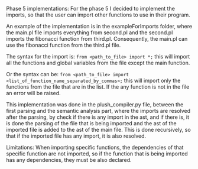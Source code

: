 Phase 5 implementations:
For the phase 5 I decided to implement the imports, so that the user can import other functions to use in their program.

An example of the implementation is in the exampleForImports folder, where the main.pl file imports everything from second.pl and the second.pl imports the fibonacci function from third.pl. Consequently, the main.pl can use the fibonacci function from the third.pl file.

The syntax for the import is:
```from <path_to_file> import *;```
this will import all the functions and global variables from the file except the main function.

Or the syntax can be:
```from <path_to_file> import <list_of_function_name_separated_by_commas>;```
this will import only the functions from the file that are in the list. If the any function is not in the file an error will be raised.

This implementation was done in the plush_compiler.py file, between the first parsing and the semantic analysis part, where the imports are resolved after the parsing, by check if there is any import in the ast, and if there is, it is done the parsing of the file that is being imported and the ast of the imported file is added to the ast of the main file. This is done recursively, so that if the imported file has any import, it is also resolved.

Limitations:
When importing specific functions, the dependencies of that specific function are not imported, so if the function that is being imported has any dependencies, they must be also declared.
